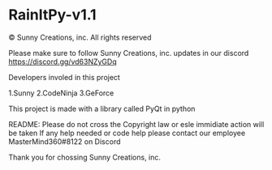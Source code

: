 # RainItPy-v1.1

© Sunny Creations, inc. All rights reserved

Please make sure to follow Sunny Creations, inc. updates in our discord
https://discord.gg/vd63NZyGDq

Developers involed in this project

1.Sunny 
2.CodeNinja
3.GeForce

This project is made with a library called PyQt in python

README:
Please do not cross the Copyright law or esle immidiate action will be taken
If any help needed or code help please contact our employee MasterMind360#8122 on Discord

Thank you for chossing Sunny Creations, inc.
